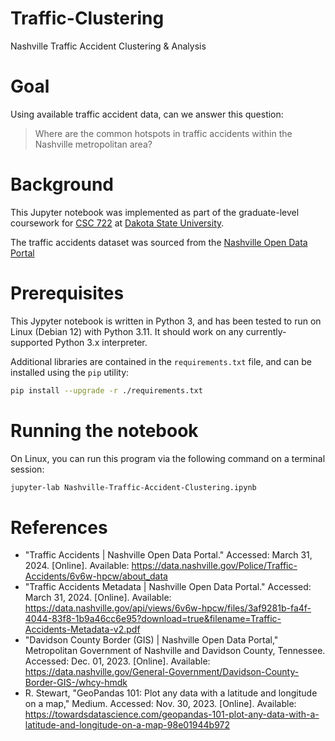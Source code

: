 # Traffic-Clustering
Nashville Traffic Accident Clustering &amp; Analysis

# Goal
Using available traffic accident data, can we answer this question:
>Where are the common hotspots in traffic accidents within the Nashville metropolitan area?

# Background
This Jupyter notebook was implemented as part of the graduate-level coursework for [CSC 722](https://catalog.dsu.edu/preview_course_nopop.php?catoid=41&coid=25783) at [Dakota State University](https://dsu.edu/).

The traffic accidents dataset was sourced from the [Nashville Open Data Portal](https://data.nashville.gov/Police/Traffic-Accidents/6v6w-hpcw/about_data)

# Prerequisites
This Jypyter notebook is written in Python 3, and has been tested to run on Linux (Debian 12) with Python 3.11.  It should work on any currently-supported Python 3.x interpreter.  

Additional libraries are contained in the `requirements.txt` file, and can be installed using the `pip` utility:

``` bash
pip install --upgrade -r ./requirements.txt
```

# Running the notebook
On Linux, you can run this program via the following command on a terminal session:

``` bash
jupyter-lab Nashville-Traffic-Accident-Clustering.ipynb
```

# References
* "Traffic Accidents | Nashville Open Data Portal." Accessed: March 31, 2024. [Online]. Available: https://data.nashville.gov/Police/Traffic-Accidents/6v6w-hpcw/about_data
* "Traffic Accidents Metadata | Nashville Open Data Portal." Accessed: March 31, 2024. [Online]. Available: https://data.nashville.gov/api/views/6v6w-hpcw/files/3af9281b-fa4f-4044-83f8-1b9a46cc6e95?download=true&filename=Traffic-Accidents-Metadata-v2.pdf
* "Davidson County Border (GIS) | Nashville Open Data Portal," Metropolitan Government of Nashville and Davidson County, Tennessee. Accessed: Dec. 01, 2023. [Online]. Available: https://data.nashville.gov/General-Government/Davidson-County-Border-GIS-/whcy-hmdk
* R. Stewart, "GeoPandas 101: Plot any data with a latitude and longitude on a map," Medium. Accessed: Nov. 30, 2023. [Online]. Available: https://towardsdatascience.com/geopandas-101-plot-any-data-with-a-latitude-and-longitude-on-a-map-98e01944b972